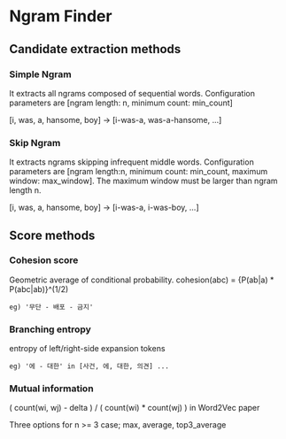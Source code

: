 # Ngram Finder

## Candidate extraction methods

### Simple Ngram

It extracts all ngrams composed of sequential words. Configuration parameters are [ngram length: n, minimum count: min_count]

[i, was, a, hansome, boy] -> [i-was-a, was-a-hansome, ...]

### Skip Ngram

It extracts ngrams skipping infrequent middle words. Configuration parameters are [ngram length:n, minimum count: min_count, maximum window: max_window]. The maximum window must be larger than ngram length n.

[i, was, a, hansome, boy] -> [i-was-a, i-was-boy, ...]

## Score methods

### Cohesion score

Geometric average of conditional probability. cohesion(abc) = {P(ab|a) * P(abc|ab)}^(1/2)

    eg) '무단 - 배포 - 금지'

### Branching entropy

entropy of left/right-side expansion tokens

    eg) '에 - 대한' in [사건, 에, 대한, 의견] ...

### Mutual information

( count(wi, wj) - delta ) / ( count(wi) * count(wj) ) in Word2Vec paper

Three options for n >= 3 case; max, average, top3_average
